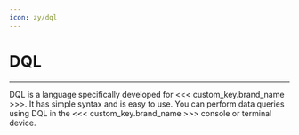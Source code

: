 ```yaml
---
icon: zy/dql
---
```

# DQL

---

DQL is a language specifically developed for <<< custom_key.brand_name >>>. It has simple syntax and is easy to use. You can perform data queries using DQL in the <<< custom_key.brand_name >>> console or terminal device.